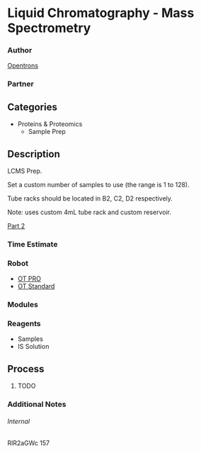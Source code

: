 # Liquid Chromatography - Mass Spectrometry

### Author
[Opentrons](http://www.opentrons.com/)

### Partner


## Categories
* Proteins & Proteomics
	* Sample Prep


## Description
LCMS Prep.

Set a custom number of samples to use (the range is 1 to 128).

Tube racks should be located in B2, C2, D2 respectively.

Note: uses custom 4mL tube rack and custom reservoir.

[Part 2](./LCMS_Prep_2017-11-30)

### Time Estimate

### Robot
* [OT PRO](https://opentrons.com/ot-one-pro)
* [OT Standard](https://opentrons.com/ot-one-standard)

### Modules


### Reagents
* Samples
* IS Solution

## Process
1. TODO

### Additional Notes


###### Internal
RlR2aGWc
157
